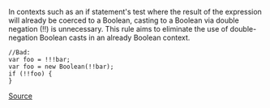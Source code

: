 In contexts such as an if statement's test where the result of the expression will already be coerced to a Boolean, casting to a Boolean via double negation (!!) is unnecessary. This rule aims to eliminate the use of double-negation Boolean casts in an already Boolean context.

```
//Bad:
var foo = !!!bar;
var foo = new Boolean(!!bar);
if (!!foo) {
}
```

[Source](http://eslint.org/docs/rules/no-extra-boolean-cast)
